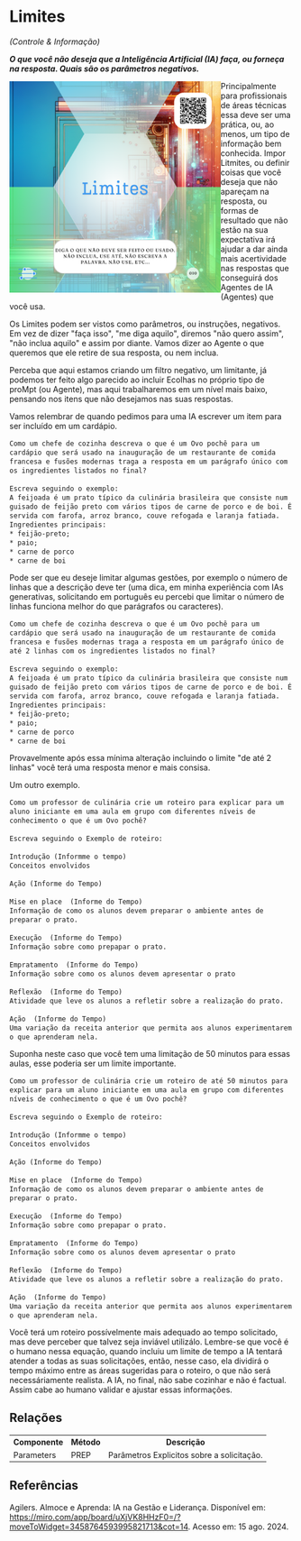 # Limites
*(Controle & Informação)*

***O que você não deseja que a Inteligência Artificial (IA) faça, ou forneça na resposta. Quais são os parâmetros negativos.***

<img src="../../imagens/cards/010.png" width="375" height="375" align="left">

Principalmente para profissionais de áreas técnicas essa deve ser uma prática, ou, ao menos, um tipo de informação bem conhecida. Impor Litmites, ou definir coisas que você deseja que não apareçam na resposta, ou formas de resultado que não estão na sua expectativa irá ajudar a dar ainda mais acertividade nas respostas que conseguirá dos Agentes de IA (Agentes) que você usa.

Os Limites podem ser vistos como parâmetros, ou instruções, negativos. Em vez de dizer "faça isso", "me diga aquilo", diremos "não quero assim", "não inclua aquilo" e assim por diante. Vamos dizer ao Agente o que queremos que ele retire de sua resposta, ou nem inclua.

Perceba que aqui estamos criando um filtro negativo, um limitante, já podemos ter feito algo parecido ao incluir Ecolhas no próprio tipo de proMpt (ou Agente), mas aqui trabalharemos em um nível mais baixo, pensando nos itens que não desejamos nas suas respostas.

Vamos relembrar de quando pedimos para uma IA escrever um item para ser incluído em um cardápio.

```
Como um chefe de cozinha descreva o que é um Ovo pochê para um cardápio que será usado na inauguração de um restaurante de comida francesa e fusões modernas traga a resposta em um parágrafo único com os ingredientes listados no final?

Escreva seguindo o exemplo:
A feijoada é um prato típico da culinária brasileira que consiste num guisado de feijão preto com vários tipos de carne de porco e de boi. É servida com farofa, arroz branco, couve refogada e laranja fatiada.
Ingredientes principais:
* feijão-preto;
* paio;
* carne de porco
* carne de boi

```

Pode ser que eu deseje limitar algumas gestões, por exemplo o número de linhas que a descrição deve ter (uma dica, em minha experiência com IAs generativas, solicitando em português eu percebi que limitar o número de linhas funciona melhor do que parágrafos ou caracteres). 

```
Como um chefe de cozinha descreva o que é um Ovo pochê para um cardápio que será usado na inauguração de um restaurante de comida francesa e fusões modernas traga a resposta em um parágrafo único de até 2 linhas com os ingredientes listados no final?

Escreva seguindo o exemplo:
A feijoada é um prato típico da culinária brasileira que consiste num guisado de feijão preto com vários tipos de carne de porco e de boi. É servida com farofa, arroz branco, couve refogada e laranja fatiada.
Ingredientes principais:
* feijão-preto;
* paio;
* carne de porco
* carne de boi

```

Provavelmente após essa mínima alteração incluindo o limite "de até 2 linhas" você terá uma resposta menor e mais consisa.

Um outro exemplo.

```
Como um professor de culinária crie um roteiro para explicar para um aluno iniciante em uma aula em grupo com diferentes níveis de conhecimento o que é um Ovo pochê?

Escreva seguindo o Exemplo de roteiro:

Introdução (Informme o tempo)
Conceitos envolvidos

Ação (Informe do Tempo)

Mise en place  (Informe do Tempo)
Informação de como os alunos devem preparar o ambiente antes de preparar o prato.

Execução  (Informe do Tempo)
Informação sobre como prepapar o prato.

Empratamento  (Informe do Tempo)
Informação sobre como os alunos devem apresentar o prato

Reflexão  (Informe do Tempo)
Atividade que leve os alunos a refletir sobre a realização do prato.

Ação  (Informe do Tempo)
Uma variação da receita anterior que permita aos alunos experimentarem o que aprenderam nela.

```

Suponha neste caso que você tem uma limitação de 50 minutos para essas aulas, esse poderia ser um limite importante.

```
Como um professor de culinária crie um roteiro de até 50 minutos para explicar para um aluno iniciante em uma aula em grupo com diferentes níveis de conhecimento o que é um Ovo pochê?

Escreva seguindo o Exemplo de roteiro:

Introdução (Informme o tempo)
Conceitos envolvidos

Ação (Informe do Tempo)

Mise en place  (Informe do Tempo)
Informação de como os alunos devem preparar o ambiente antes de preparar o prato.

Execução  (Informe do Tempo)
Informação sobre como prepapar o prato.

Empratamento  (Informe do Tempo)
Informação sobre como os alunos devem apresentar o prato

Reflexão  (Informe do Tempo)
Atividade que leve os alunos a refletir sobre a realização do prato.

Ação  (Informe do Tempo)
Uma variação da receita anterior que permita aos alunos experimentarem o que aprenderam nela.

```

Você terá um roteiro possívelmente mais adequado ao tempo solicitado, mas deve perceber que talvez seja inviável utilizálo. Lembre-se que você é o humano nessa equação, quando incluiu um limite de tempo a IA tentará atender a todas as suas solicitações, então, nesse caso, ela dividirá o tempo máximo entre as áreas sugeridas para o roteiro, o que não será necessáriamente realista. A IA, no final, não sabe cozinhar e não é factual. Assim cabe ao humano validar e ajustar essas informações.

## Relações
<table>
<tr>
  <th>Componente</th>	<th>Método</th>	<th>Descrição</th>
</tr>
<tr>
  <td>Parameters</td><td>PREP</td><td>	Parâmetros Explicitos sobre a solicitação.</td>
</tr>
</table>

## Referências
Agilers. Almoce e Aprenda: IA na Gestão e Liderança. Disponível em: https://miro.com/app/board/uXjVK8HHzF0=/?moveToWidget=3458764593995821713&cot=14. Acesso em: 15 ago. 2024.

